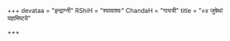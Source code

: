 +++
devataa = "इन्द्राग्नी"
RShiH = "श्यावाश्वः"
ChandaH = "गायत्री"
title = "०४ जुषेथां यज्ञमिष्टये"

+++
